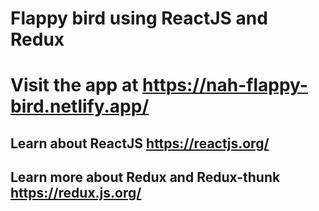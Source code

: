 # Flappy bird using ReactJS and Redux

# Visit the app at https://nah-flappy-bird.netlify.app/

## Learn about ReactJS https://reactjs.org/

## Learn more about Redux and Redux-thunk https://redux.js.org/

